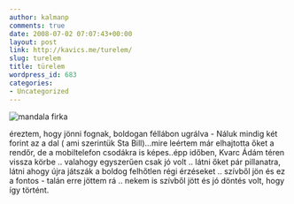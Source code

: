```yaml
---
author: kalmanp
comments: true
date: 2008-07-02 07:07:43+00:00
layout: post
link: http://kavics.me/turelem/
slug: turelem
title: türelem
wordpress_id: 683
categories:
- Uncategorized
---
```



![mandala firka](http://farm4.static.flickr.com/3026/2629830521_6f96812f30.jpg)






éreztem, hogy jönni fognak, boldogan féllábon ugrálva - Náluk mindig két forint az a dal ( ami szerintük Sta Bill)...mire leértem már elhajtotta őket a rendőr, de a mobiltelefon csodákra is képes..épp időben, Kvarc Ádám téren vissza körbe .. valahogy egyszerűen csak jó volt .. látni őket pár pillanatra, látni ahogy újra játszák a boldog felhőtlen régi érzéseket .. szívből jön és ez a fontos - talán erre jöttem rá .. nekem is szívből jött és jó döntés volt, hogy így történt. 

